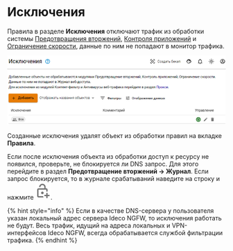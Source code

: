 # Исключения 

Правила в разделе **Исключения** отключают трафик из обработки системы [Предотвращения вторжений](README.md), [Контроля приложений](application-control.md) и [Ограничение скорости](shaper.md), данные по ним не попадают в монитор трафика.

![](/.gitbook/assets/exceptions.png) 

Созданные исключения удалят объект из обработки правил на вкладке **Правила**.

Если после исключения объекта из обработки доступ к ресурсу не появился, проверьте, не блокируется ли DNS запрос. Для этого перейдите в раздел **Предотвращение вторжений -> Журнал**. Если запрос блокируется, то в журнале срабатываний наведите на строку и нажмите ![](/.gitbook/assets/icon-lock.png).

{% hint style="info" %}
Если в качестве DNS-сервера у пользователя указан локальный адрес сервера Ideco NGFW, то исключения работать не будут. Весь трафик, идущий на адреса локальных и VPN-интерфейсов Ideco NGFW, всегда обрабатывается службой фильтрации трафика.
{% endhint %}